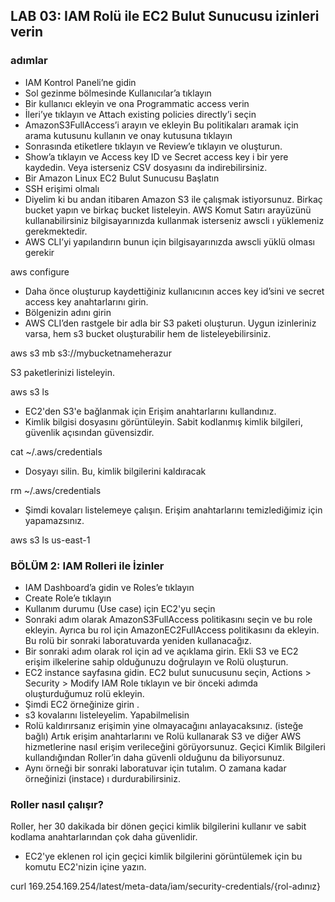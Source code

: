 ## LAB 03: IAM Rolü ile EC2 Bulut Sunucusu izinleri verin

### adımlar

*   IAM Kontrol Paneli’ne gidin
*   Sol gezinme bölmesinde Kullanıcılar’a tıklayın
*   Bir kullanıcı ekleyin ve ona Programmatic access verin
*   İleri’ye tıklayın ve Attach existing policies directly’i seçin
*   AmazonS3FullAccess’i arayın ve ekleyin Bu politikaları aramak için arama kutusunu kullanın ve onay kutusuna tıklayın
*   Sonrasında etiketlere tıklayın ve Review’e tıklayın ve oluşturun.
*   Show’a tıklayın ve Access key ID ve Secret access key i bir yere kaydedin. Veya isterseniz CSV dosyasını da indirebilirsiniz.
*   Bir Amazon Linux EC2 Bulut Sunucusu Başlatın
*   SSH erişimi olmalı
*   Diyelim ki bu andan itibaren Amazon S3 ile çalışmak istiyorsunuz. Birkaç bucket yapın ve birkaç bucket listeleyin. AWS Komut Satırı arayüzünü kullanabilirsiniz bilgisayarınızda kullanmak isterseniz awscli ı yüklemeniz gerekmektedir.
*   AWS CLI’yi yapılandırın bunun için bilgisayarınızda awscli yüklü olması gerekir

aws configure

*   Daha önce oluşturup kaydettiğiniz kullanıcının acces key id’sini ve secret access key anahtarlarını girin.
*   Bölgenizin adını girin
*   AWS CLI’den rastgele bir adla bir S3 paketi oluşturun. Uygun izinleriniz varsa, hem s3 bucket oluşturabilir hem de listeleyebilirsiniz.

aws s3 mb s3://mybucketnameherazur

S3 paketlerinizi listeleyin.

aws s3 ls

*   EC2'den S3'e bağlanmak için Erişim anahtarlarını kullandınız.
*   Kimlik bilgisi dosyasını görüntüleyin. Sabit kodlanmış kimlik bilgileri, güvenlik açısından güvensizdir.

cat ~/.aws/credentials

*   Dosyayı silin. Bu, kimlik bilgilerini kaldıracak

rm ~/.aws/credentials

*   Şimdi kovaları listelemeye çalışın. Erişim anahtarlarını temizlediğimiz için yapamazsınız.

aws s3 ls us-east-1

### BÖLÜM 2: IAM Rolleri ile İzinler

*   IAM Dashboard’a gidin ve Roles’e tıklayın
*   Create Role’e tıklayın
*   Kullanım durumu (Use case) için EC2'yu seçin
*   Sonraki adım olarak AmazonS3FullAccess politikasını seçin ve bu role ekleyin. Ayrıca bu rol için AmazonEC2FullAccess politikasını da ekleyin. Bu rolü bir sonraki laboratuvarda yeniden kullanacağız.
*   Bir sonraki adım olarak rol için ad ve açıklama girin. Ekli S3 ve EC2 erişim ilkelerine sahip olduğunuzu doğrulayın ve Rolü oluşturun.
*   EC2 instance sayfasına gidin. EC2 bulut sunucusunu seçin, Actions > Security > Modify IAM Role tıklayın ve bir önceki adımda oluşturduğumuz rolü ekleyin.
*   Şimdi EC2 örneğinize girin .
*   s3 kovalarını listeleyelim. Yapabilmelisin
*   Rolü kaldırırsanız erişimin yine olmayacağını anlayacaksınız. (isteğe bağlı) Artık erişim anahtarlarını ve Rolü kullanarak S3 ve diğer AWS hizmetlerine nasıl erişim verileceğini görüyorsunuz. Geçici Kimlik Bilgileri kullandığından Roller’in daha güvenli olduğunu da biliyorsunuz.
*   Aynı örneği bir sonraki laboratuvar için tutalım. O zamana kadar örneğinizi (instace) ı durdurabilirsiniz.

### Roller nasıl çalışır?

Roller, her 30 dakikada bir dönen geçici kimlik bilgilerini kullanır ve sabit kodlama anahtarlarından çok daha güvenlidir.

*   EC2'ye eklenen rol için geçici kimlik bilgilerini görüntülemek için bu komutu EC2'nizin içine yazın.

curl 169.254.169.254/latest/meta-data/iam/security-credentials/{rol-adınız}
